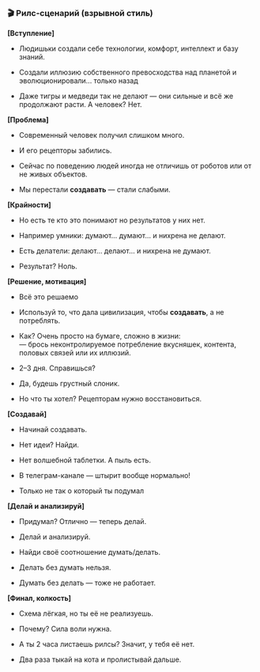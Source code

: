 ### 🎬 Рилс-сценарий (взрывной стиль)

**[Вступление]**

- Людишьки создали себе технологии, комфорт, интеллект и базу знаний.
    
- Создали иллюзию собственного превосходства над планетой и эволюционировали... только назад
    
- Даже тигры и медведи так не делают — они сильные  и всё же продолжают расти. А человек? Нет.
    

**[Проблема]**

- Современный человек получил слишком много.
    
- И его рецепторы забились.
    
- Сейчас по поведению людей иногда не отличишь от роботов или от не живых объектов.
    
- Мы перестали **создавать** — стали слабыми.
    

**[Крайности]**
- Но есть те кто это понимают но результатов у них нет.
	
- Например умники: думают… думают… и нихрена не делают.
    
- Есть делатели: делают… делают… и нихрена не думают.
    
- Результат? Ноль.
    

**[Решение, мотивация]**
- Всё это решаемо
	
- Используй то, что дала цивилизация, чтобы **создавать**, а не потреблять.
    
- Как? Очень просто на бумаге, сложно в жизни:  
    — брось неконтролируемое потребление вкусняшек, контента, половых связей или их иллюзий.
    
- 2–3 дня. Справишься?
    
- Да, будешь грустный слоник.
    
- Но что ты хотел? Рецепторам нужно восстановиться.
    

**[Создавай]**

- Начинай создавать.
    
- Нет идеи? Найди.
    
- Нет волшебной таблетки. А пыль есть.
    
- В телеграм-канале — штырит вообще нормально! 
	
- Только не так о который ты подумал
    

**[Делай и анализируй]**

- Придумал? Отлично — теперь делай.
    
- Делай и анализируй.
    
- Найди своё соотношение думать/делать.
    
- Делать без думать нельзя.
    
- Думать без делать — тоже не работает.
    

**[Финал, колкость]**

- Схема лёгкая, но ты её не реализуешь.
    
- Почему? Сила воли нужна.
    
- А ты 2 часа листаешь рилсы? Значит, у тебя её нет.
    
- Два раза тыкай на кота и пролистывай дальше.